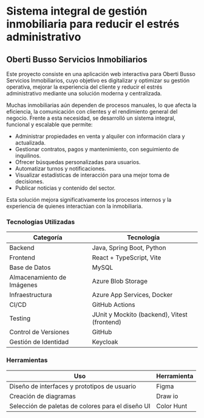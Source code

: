 # Sistema integral de gestión inmobiliaria para reducir el estrés administrativo
## Oberti Busso Servicios Inmobiliarios

Este proyecto consiste en una aplicación web interactiva para Oberti Busso Servicios Inmobiliarios, cuyo objetivo es digitalizar y optimizar su gestión operativa, mejorar la experiencia del cliente y reducir el estrés administrativo mediante una solución moderna y centralizada.

Muchas inmobiliarias aún dependen de procesos manuales, lo que afecta la eficiencia, la comunicación con clientes y el rendimiento general del negocio. Frente a esta necesidad, se desarrolló un sistema integral, funcional y escalable que permite:

- Administrar propiedades en venta y alquiler con información clara y actualizada.  
- Gestionar contratos, pagos y mantenimiento, con seguimiento de inquilinos.  
- Ofrecer búsquedas personalizadas para usuarios.  
- Automatizar turnos y notificaciones.  
- Visualizar estadísticas de interacción para una mejor toma de decisiones.  
- Publicar noticias y contenido del sector.

Esta solución mejora significativamente los procesos internos y la experiencia de quienes interactúan con la inmobiliaria.


### Tecnologías Utilizadas
| Categoría                 | Tecnología                                   |
|---------------------------|----------------------------------------------|
| Backend                   | Java, Spring Boot, Python                    |
| Frontend                  | React + TypeScript, Vite                     |
| Base de Datos             | MySQL                                        |
| Almacenamiento de Imágenes| Azure Blob Storage                           |
| Infraestructura           | Azure App Services, Docker                   |
| CI/CD                     | GitHub Actions                               |
| Testing                   | JUnit y Mockito (backend), Vitest (frontend) |
| Control de Versiones      | GitHub                                       |
| Gestión de Identidad      | Keycloak                                     |

### Herramientas
| Uso                                                 | Herramienta              |
|-----------------------------------------------------|--------------------------|
| Diseño de interfaces y prototipos de usuario        | Figma                    |
| Creación de diagramas                               | Draw io                  |
| Selección de paletas de colores para el diseño UI   | Color Hunt               |

